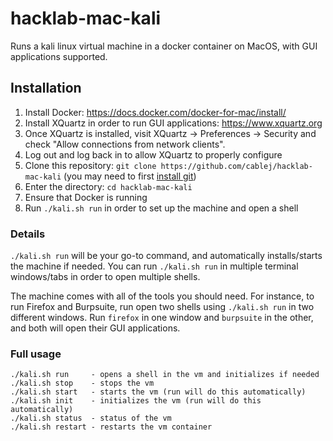 # hacklab-mac-kali

Runs a kali linux virtual machine in a docker container on MacOS, with GUI applications supported.

## Installation

1. Install Docker: https://docs.docker.com/docker-for-mac/install/
2. Install XQuartz in order to run GUI applications: https://www.xquartz.org
3. Once XQuartz is installed, visit XQuartz -> Preferences -> Security and check "Allow connections from network clients".
4. Log out and log back in to allow XQuartz to properly configure
5. Clone this repository: `git clone https://github.com/cablej/hacklab-mac-kali` (you may need to first [install git](https://git-scm.com/book/en/v1/Getting-Started-Installing-Git#Installing-on-Mac))
6. Enter the directory: `cd hacklab-mac-kali`
7. Ensure that Docker is running
8. Run `./kali.sh run` in order to set up the machine and open a shell

### Details

`./kali.sh run` will be your go-to command, and automatically installs/starts the machine if needed. You can run `./kali.sh run` in multiple terminal windows/tabs in order to open multiple shells.

The machine comes with all of the tools you should need. For instance, to run Firefox and Burpsuite, run open two shells using `./kali.sh run` in two different windows. Run `firefox` in one window and `burpsuite` in the other, and both will open their GUI applications.

### Full usage

```
./kali.sh run     - opens a shell in the vm and initializes if needed
./kali.sh stop    - stops the vm
./kali.sh start   - starts the vm (run will do this automatically)
./kali.sh init    - initializes the vm (run will do this automatically)
./kali.sh status  - status of the vm
./kali.sh restart - restarts the vm container
 ```
